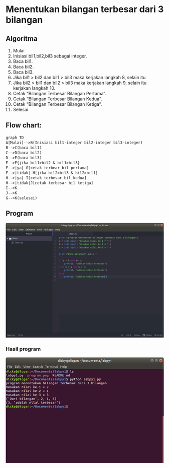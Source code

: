 # Menentukan bilangan terbesar dari 3 bilangan
## Algoritma
1.  Mulai
2.  Inisiasi bil1,bil2,bil3 sebagai integer.
3.  Baca bil1.
4.  Baca bil2.
5.  Baca bil3.
6.  Jika bil1 > bil2 dan bil1 > bil3 maka kerjakan langkah 8, selain itu
7.  Jika bil2 > bil1 dan bil2 > bil3 maka kerjakan langkah 9, selain itu kerjakan langkah 10.
8.  Cetak “Bilangan Terbesar Bilangan Pertama”.
9.  Cetak “Bilangan Terbesar Bilangan Kedua”.
10.  Cetak “Bilangan Terbesar Bilangan Ketiga”.
11.  Selesai

## Flow chart:

```mermaid
graph TD
A[Mulai]-->B(Inisiasi bil1-integer bil2-integer bil3-integer)
B-->C(baca bil1)
C-->D(baca bil2)
D-->E(baca bil3)
E-->F{jika bil1>bil2 & bil1>bil3}
F-->|ya| G[cetak terbear bil pertama]
F-->|tidak| H[jika bil2>bil3 & bil2>bil1]
H-->|ya| I[cetak terbesar bil kedua]
H-->|tidak|J[cetak terbesar bil ketiga]
I-->K
J-->K
G-->K(selesei)
```
## Program
![github](https://github.com/dicgar95/labpy1/blob/master/program.png)

### Hasil program
![github](https://github.com/dicgar95/labpy1/blob/master/hasil.png)
